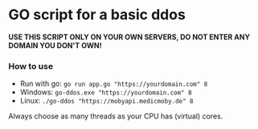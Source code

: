 # GO script for a basic ddos

**USE THIS SCRIPT ONLY ON YOUR OWN SERVERS, DO NOT ENTER ANY DOMAIN YOU DON'T OWN!**

### How to use

- Run with go: `go run app.go "https://yourdomain.com" 8`
- Windows: `go-ddos.exe "https://yourdomain.com" 8`
- Linux: `./go-ddos "https://mobyapi.medicmoby.de" 8`

Always choose as many threads as your CPU has (virtual) cores.
